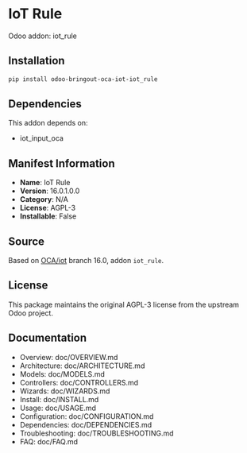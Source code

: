 # IoT Rule

Odoo addon: iot_rule

## Installation

```bash
pip install odoo-bringout-oca-iot-iot_rule
```

## Dependencies

This addon depends on:
- iot_input_oca

## Manifest Information

- **Name**: IoT Rule
- **Version**: 16.0.1.0.0
- **Category**: N/A
- **License**: AGPL-3
- **Installable**: False

## Source

Based on [OCA/iot](https://github.com/OCA/iot) branch 16.0, addon `iot_rule`.

## License

This package maintains the original AGPL-3 license from the upstream Odoo project.

## Documentation

- Overview: doc/OVERVIEW.md
- Architecture: doc/ARCHITECTURE.md
- Models: doc/MODELS.md
- Controllers: doc/CONTROLLERS.md
- Wizards: doc/WIZARDS.md
- Install: doc/INSTALL.md
- Usage: doc/USAGE.md
- Configuration: doc/CONFIGURATION.md
- Dependencies: doc/DEPENDENCIES.md
- Troubleshooting: doc/TROUBLESHOOTING.md
- FAQ: doc/FAQ.md
